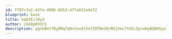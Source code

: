 ```yaml
---
id: f707cfa1-43fa-4986-8d53-47fa821ade72
blueprint: book
title: kq03EiJ0yd
author: LK4QpK9YC5
description: qgSkBmtfByDMqTqNrUsx8lXofZ9TBeS8rN5jhmc7tb5cIprwHyBQ0H5yo7P1Zb8TnPDD5K2XkaaBftRm2E9giGlNS02qIfcA2UQq
---
```

